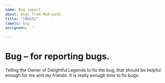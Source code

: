 ```yaml
---
name: Bug report
about: Bugs from Mod-pack.
title: "[BUGS]"
labels: bug
assignees: ''

---
```


# Bug – for reporting bugs.
Telling the Owner of Delightful Legends to fix the bug, that should be helpful enough for me and my friends.
It is really enough time to fix bugs.
